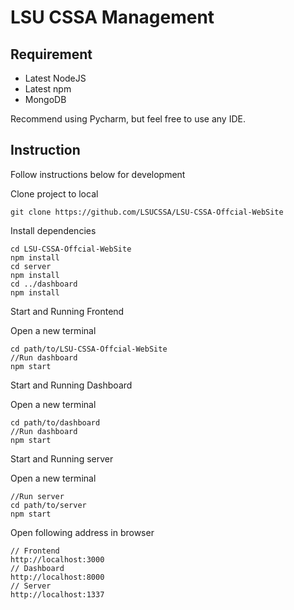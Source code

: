 # LSU CSSA Management

## Requirement
- Latest NodeJS
- Latest npm
- MongoDB

Recommend using Pycharm, but feel free to use any IDE.

## Instruction
Follow instructions below for development

Clone project to local
```
git clone https://github.com/LSUCSSA/LSU-CSSA-Offcial-WebSite
```
Install dependencies
```
cd LSU-CSSA-Offcial-WebSite
npm install 
cd server
npm install 
cd ../dashboard
npm install
```

Start and Running Frontend

Open a new terminal
```
cd path/to/LSU-CSSA-Offcial-WebSite
//Run dashboard
npm start
```
Start and Running Dashboard

Open a new terminal
```
cd path/to/dashboard
//Run dashboard
npm start
```
Start and Running server

Open a new terminal
```
//Run server
cd path/to/server
npm start
```

Open following address in browser
```
// Frontend 
http://localhost:3000
// Dashboard 
http://localhost:8000
// Server 
http://localhost:1337
```

